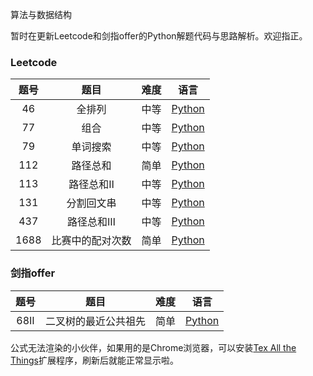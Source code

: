 算法与数据结构

暂时在更新Leetcode和剑指offer的Python解题代码与思路解析。欢迎指正。

### Leetcode

| 题号 |       题目       | 难度 |                             语言                             |
| :--: | :--------------: | :--: | :----------------------------------------------------------: |
|  46  |      全排列      | 中等 | [Python](https://github.com/TobinZuo/Algorithms-and-data-structure/blob/master/Leetcode/Python/46.%E5%85%A8%E6%8E%92%E5%88%97.md) |
|  77  |       组合       | 中等 | [Python](https://github.com/TobinZuo/Algorithms-and-data-structure/blob/master/Leetcode/Python/77.%E7%BB%84%E5%90%88.md) |
|  79  |     单词搜索     | 中等 | [Python](https://github.com/TobinZuo/Algorithms-and-data-structure/blob/master/Leetcode/Python/79.%E5%8D%95%E8%AF%8D%E6%90%9C%E7%B4%A2.md) |
| 112  |     路径总和     | 简单 | [Python](https://github.com/TobinZuo/Algorithms-and-data-structure/blob/master/Leetcode/Python/112.%E8%B7%AF%E5%BE%84%E6%80%BB%E5%92%8C.md) |
| 113  |    路径总和Ⅱ     | 中等 | [Python](https://github.com/TobinZuo/Algorithms-and-data-structure/blob/master/Leetcode/Python/113.%E8%B7%AF%E5%BE%84%E6%80%BB%E5%92%8C%E2%85%A1.md) |
| 131  |    分割回文串    | 中等 | [Python](https://github.com/TobinZuo/Algorithms-and-data-structure/blob/master/Leetcode/Python/131.%E5%88%86%E5%89%B2%E5%9B%9E%E6%96%87%E4%B8%B2.md) |
| 437  |    路径总和Ⅲ     | 中等 | [Python](https://github.com/TobinZuo/Algorithms-and-data-structure/blob/master/Leetcode/Python/437.%E8%B7%AF%E5%BE%84%E6%80%BB%E5%92%8C%E2%85%A2.md) |
| 1688 | 比赛中的配对次数 | 简单 | [Python](https://github.com/TobinZuo/Algorithms-and-data-structure/blob/master/Leetcode/Python/1688.%E6%AF%94%E8%B5%9B%E4%B8%AD%E7%9A%84%E9%85%8D%E5%AF%B9%E6%AC%A1%E6%95%B0.md) |

### 剑指offer

| 题号 |         题目         | 难度 |                             语言                             |
| :--: | :------------------: | :--: | :----------------------------------------------------------: |
| 68Ⅱ  | 二叉树的最近公共祖先 | 简单 | [Python](https://github.com/TobinZuo/Algorithms-and-data-structure/blob/master/%E5%89%91%E6%8C%87offer/68%E2%85%A1%EF%BC%9A%E4%BA%8C%E5%8F%89%E6%A0%91%E7%9A%84%E6%9C%80%E8%BF%91%E5%85%AC%E5%85%B1%E7%A5%96%E5%85%88.md) |

公式无法渲染的小伙伴，如果用的是Chrome浏览器，可以安装[Tex All the Things](https://chrome.google.com/webstore/detail/tex-all-the-things/cbimabofgmfdkicghcadidpemeenbffn)扩展程序，刷新后就能正常显示啦。